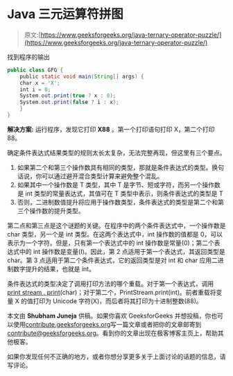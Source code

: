 # Java 三元运算符拼图

> 原文:[https://www.geeksforgeeks.org/java-ternary-operator-puzzle/](https://www.geeksforgeeks.org/java-ternary-operator-puzzle/)

找到程序的输出

```java
public class GFG {
    public static void main(String[] args) {
    char x = 'X';
    int i = 0;
    System.out.print(true ? x : 0);
    System.out.print(false ? i : x);
    }
}
```

**解决方案:**
运行程序，发现它打印 **X88** 。第一个打印语句打印 X，第二个打印 88。

确定条件表达式结果类型的规则太长太复杂，无法完整再现，但这里有三个要点。

1.  如果第二个和第三个操作数具有相同的类型，那就是条件表达式的类型。换句话说，你可以通过避开混合类型计算来避免整个混乱。
2.  如果其中一个操作数是 T 类型，其中 T 是字节、短或字符，而另一个操作数是 int 类型的常量表达式，其值可在 T 类型中表示，则条件表达式的类型是 T
3.  否则，二进制数值提升将应用于操作数类型，条件表达式的类型是第二个和第三个操作数的提升类型。

第二点和第三点是这个谜题的关键。在程序中的两个条件表达式中，一个操作数是 char 类型，另一个是 int 类型。在这两个表达式中，int 操作数的值都是 0，可以表示为一个字符。但是，只有第一个表达式中的 int 操作数是常量(0)；第二个表达式中的 int 操作数是变量(I)。因此，第 2 点适用于第一个表达式，其返回类型是 char。第 3 点适用于第二个条件表达式，它的返回类型是对 int 和 char 应用二进制数字提升的结果，也就是 int。

条件表达式的类型决定了调用打印方法的哪个重载。对于第一个表达式，调用[print stream . print](https://www.geeksforgeeks.org/java-io-printstream-class-java-set-1/)(char)；对于第二个，PrintStream.print(int)。前者重载将变量 X 的值打印为 Unicode 字符(X)，而后者将其打印为十进制整数(88)。

本文由 **Shubham Juneja** 供稿。如果你喜欢 GeeksforGeeks 并想投稿，你也可以使用[contribute.geeksforgeeks.org](http://www.contribute.geeksforgeeks.org)写一篇文章或者把你的文章邮寄到 contribute@geeksforgeeks.org。看到你的文章出现在极客博客主页上，帮助其他极客。

如果你发现任何不正确的地方，或者你想分享更多关于上面讨论的话题的信息，请写评论。